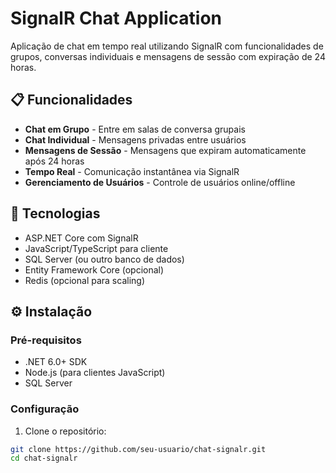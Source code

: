 # SignalR Chat Application

Aplicação de chat em tempo real utilizando SignalR com funcionalidades de grupos, conversas individuais e mensagens de sessão com expiração de 24 horas.

## 📋 Funcionalidades

- **Chat em Grupo** - Entre em salas de conversa grupais
- **Chat Individual** - Mensagens privadas entre usuários
- **Mensagens de Sessão** - Mensagens que expiram automaticamente após 24 horas
- **Tempo Real** - Comunicação instantânea via SignalR
- **Gerenciamento de Usuários** - Controle de usuários online/offline

## 🚀 Tecnologias

- ASP.NET Core com SignalR
- JavaScript/TypeScript para cliente
- SQL Server (ou outro banco de dados)
- Entity Framework Core (opcional)
- Redis (opcional para scaling)

## ⚙️ Instalação

### Pré-requisitos
- .NET 6.0+ SDK
- Node.js (para clientes JavaScript)
- SQL Server

### Configuração

1. Clone o repositório:
```bash
git clone https://github.com/seu-usuario/chat-signalr.git
cd chat-signalr
